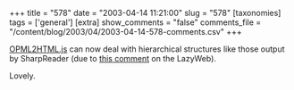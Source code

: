 +++
title = "578"
date = "2003-04-14 11:21:00"
slug = "578"
[taxonomies]
tags = ['general']
[extra]
show_comments = "false"
comments_file = "/content/blog/2003/04/2003-04-14-578-comments.csv"
+++

[OPML2HTML.js](http://pipthepixie.tripod.com/code/opml2html.html) can now deal with hierarchical structures like those output by SharpReader (due to [this comment](http://www.guydickinson.com/sheep/archive/000687.html) on the LazyWeb).

Lovely.
